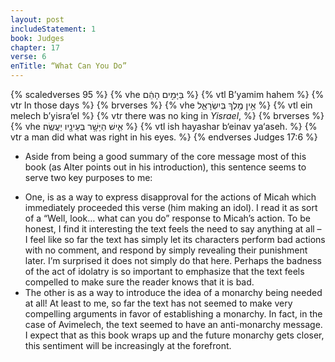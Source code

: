 ```yaml
---
layout: post
includeStatement: 1
book: Judges
chapter: 17
verse: 6
enTitle: “What Can You Do”
---
```


{% scaledverses 95 %}
{% vhe בַּיָּמִ֣ים הָהֵ֔ם %}
{% vtl B’yamim hahem %}
{% vtr In those days %}
{% brverses %}
{% vhe אֵ֥ין מֶ֖לֶךְ בְּיִשְׂרָאֵ֑ל %}
{% vtl ein melech b’yisra’el %}
{% vtr there was no king in <i>Yisrael</i>, %}
{% brverses %}
{% vhe אִ֛ישׁ הַיָּשָׁ֥ר בְּעֵינָ֖יו יַעֲשֶֽׂה׃ %}
{% vtl ish hayashar b‘einav ya‘aseh. %}
{% vtr a man did what was right in his eyes. %}
{% endverses Judges 17:6 %}

- Aside from being a good summary of the core message most of this book (as Alter points out in his introduction), this sentence seems to serve two key purposes to me:
<!--more-->
- One, is as a way to express disapproval for the actions of Micah which immediately proceeded this verse (him making an idol). I read it as sort of a “Well, look… what can you do” response to Micah’s action. To be honest, I find it interesting the text feels the need to say anything at all – I feel like so far the text has simply let its characters perform bad actions with no comment, and respond by simply revealing their punishment later. I’m surprised it does not simply do that here. Perhaps the badness of the act of idolatry is so important to emphasize that the text feels compelled to make sure the reader knows that it is bad.
- The other is as a way to introduce the idea of a monarchy being needed at all! At least to me, so far the text has not seemed to make very compelling arguments in favor of establishing a monarchy. In fact, in the case of Avimelech, the text seemed to have an anti-monarchy message. I expect that as this book wraps up and the future monarchy gets closer, this sentiment will be increasingly at the forefront.
